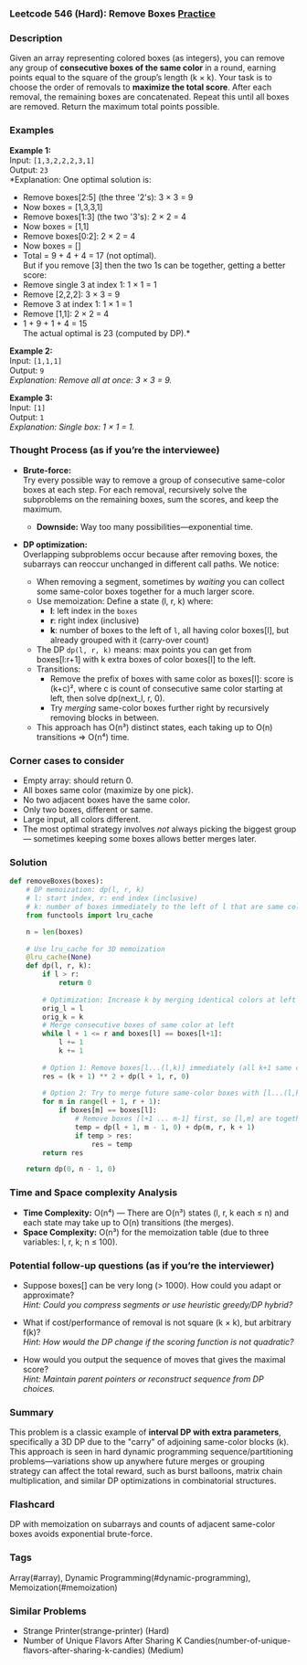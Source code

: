 ### Leetcode 546 (Hard): Remove Boxes [Practice](https://leetcode.com/problems/remove-boxes)

### Description  
Given an array representing colored boxes (as integers), you can remove any group of **consecutive boxes of the same color** in a round, earning points equal to the square of the group’s length (k × k). Your task is to choose the order of removals to **maximize the total score**. After each removal, the remaining boxes are concatenated. Repeat this until all boxes are removed. Return the maximum total points possible.

### Examples  

**Example 1:**  
Input: `[1,3,2,2,2,3,1]`  
Output: `23`  
*Explanation: One optimal solution is:  
- Remove boxes[2:5] (the three '2's): 3 × 3 = 9  
- Now boxes = [1,3,3,1]  
- Remove boxes[1:3] (the two '3's): 2 × 2 = 4  
- Now boxes = [1,1]  
- Remove boxes[0:2]: 2 × 2 = 4  
- Now boxes = []  
- Total = 9 + 4 + 4 = 17 (not optimal).  
But if you remove [3] then the two 1s can be together, getting a better score:  
- Remove single 3 at index 1: 1 × 1 = 1  
- Remove [2,2,2]: 3 × 3 = 9  
- Remove 3 at index 1: 1 × 1 = 1  
- Remove [1,1]: 2 × 2 = 4  
- 1 + 9 + 1 + 4 = 15  
The actual optimal is 23 (computed by DP).*

**Example 2:**  
Input: `[1,1,1]`  
Output: `9`  
*Explanation: Remove all at once: 3 × 3 = 9.*

**Example 3:**  
Input: `[1]`  
Output: `1`  
*Explanation: Single box: 1 × 1 = 1.*


### Thought Process (as if you’re the interviewee)  
- **Brute-force:**  
  Try every possible way to remove a group of consecutive same-color boxes at each step. For each removal, recursively solve the subproblems on the remaining boxes, sum the scores, and keep the maximum.  
  - **Downside:** Way too many possibilities—exponential time.

- **DP optimization:**  
  Overlapping subproblems occur because after removing boxes, the subarrays can reoccur unchanged in different call paths. We notice:  
  - When removing a segment, sometimes by *waiting* you can collect some same-color boxes together for a much larger score.  
  - Use memoization: Define a state (l, r, k) where:
     - **l**: left index in the `boxes`
     - **r**: right index (inclusive)
     - **k**: number of boxes to the left of `l`, all having color boxes[l], but already grouped with it (carry-over count)
  - The DP `dp(l, r, k)` means: max points you can get from boxes[l:r+1] with k extra boxes of color boxes[l] to the left.
  - Transitions:
    - Remove the prefix of boxes with same color as boxes[l]: score is (k+c)², where c is count of consecutive same color starting at left, then solve dp(next_l, r, 0).
    - Try *merging* same-color boxes further right by recursively removing blocks in between.
  - This approach has O(n³) distinct states, each taking up to O(n) transitions ⇒ O(n⁴) time.

### Corner cases to consider  
- Empty array: should return 0.
- All boxes same color (maximize by one pick).
- No two adjacent boxes have the same color.
- Only two boxes, different or same.
- Large input, all colors different.
- The most optimal strategy involves *not* always picking the biggest group — sometimes keeping some boxes allows better merges later.


### Solution

```python
def removeBoxes(boxes):
    # DP memoization: dp(l, r, k)
    # l: start index, r: end index (inclusive)
    # k: number of boxes immediately to the left of l that are same color as boxes[l]
    from functools import lru_cache

    n = len(boxes)
    
    # Use lru_cache for 3D memoization
    @lru_cache(None)
    def dp(l, r, k):
        if l > r:
            return 0
        
        # Optimization: Increase k by merging identical colors at left
        orig_l = l
        orig_k = k
        # Merge consecutive boxes of same color at left
        while l + 1 <= r and boxes[l] == boxes[l+1]:
            l += 1
            k += 1
        
        # Option 1: Remove boxes[l...(l,k)] immediately (all k+1 same colors at start)
        res = (k + 1) ** 2 + dp(l + 1, r, 0)
        
        # Option 2: Try to merge future same-color boxes with [l...(l,k)]
        for m in range(l + 1, r + 1):
            if boxes[m] == boxes[l]:
                # Remove boxes [l+1 ... m-1] first, so [l,m] are together
                temp = dp(l + 1, m - 1, 0) + dp(m, r, k + 1)
                if temp > res:
                    res = temp
        return res

    return dp(0, n - 1, 0)
```

### Time and Space complexity Analysis  

- **Time Complexity:** O(n⁴) — There are O(n³) states (l, r, k each ≤ n) and each state may take up to O(n) transitions (the merges).
- **Space Complexity:** O(n³) for the memoization table (due to three variables: l, r, k; n ≤ 100).

### Potential follow-up questions (as if you’re the interviewer)  

- Suppose boxes[] can be very long (> 1000). How could you adapt or approximate?  
  *Hint: Could you compress segments or use heuristic greedy/DP hybrid?*

- What if cost/performance of removal is not square (k × k), but arbitrary f(k)?  
  *Hint: How would the DP change if the scoring function is not quadratic?*

- How would you output the sequence of moves that gives the maximal score?  
  *Hint: Maintain parent pointers or reconstruct sequence from DP choices.*

### Summary
This problem is a classic example of **interval DP with extra parameters**, specifically a 3D DP due to the "carry" of adjoining same-color blocks (k). This approach is seen in hard dynamic programming sequence/partitioning problems—variations show up anywhere future merges or grouping strategy can affect the total reward, such as burst balloons, matrix chain multiplication, and similar DP optimizations in combinatorial structures.


### Flashcard
DP with memoization on subarrays and counts of adjacent same-color boxes avoids exponential brute-force.

### Tags
Array(#array), Dynamic Programming(#dynamic-programming), Memoization(#memoization)

### Similar Problems
- Strange Printer(strange-printer) (Hard)
- Number of Unique Flavors After Sharing K Candies(number-of-unique-flavors-after-sharing-k-candies) (Medium)